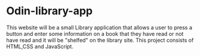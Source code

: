 # Odin-library-app

This website will be a small Library application that allows a user to press a button and enter some information on a book that they have read or not have read and it will be "shelfed" on the library site. This project consists of HTML,CSS and JavaScript. 
